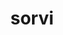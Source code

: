 ---
title: sorvi
description: Finnish Open Government Data Toolkit
maintainer: Leo Lahti <louhos@googlegroups.com>
link: http://louhos.github.com/sorvi
github: https://github.com/rOpenGov/sorvi
cran: http://cran.r-project.org/web/packages/sorvi/index.html
bugreports: https://github.com/louhos/sorvi/issues
category: ropengov
---